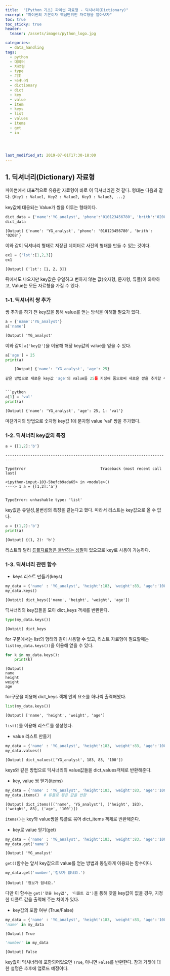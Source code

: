 ```yaml
---
title:  "[Python 기초] 파이썬 자료형 - 딕셔너리(Dictionary)"
excerpt: "파이썬의 기본이자 핵심단위인 자료형을 알아보자"
toc: true
toc_sticky: true
header:
  teaser: /assets/images/python_logo.jpg

categories:
  - data_handling
tags:
  - python
  - 데이터
  - 자료형
  - type
  - 기초
  - 딕셔너리
  - dictionary
  - dict
  - key
  - value
  - item
  - keys
  - list
  - values
  - items
  - get
  - in




last_modified_at: 2019-07-01T17:30-18:00
---
```



## 1. 딕셔너리(Dictionary) 자료형  

파이썬에서 대표적으로 유용한 자료형이 바로 이 딕셔너리인 것 같다. 형태는 다음과 같다. 
`{Key1 : Value1, Key2 : Value2, Key3 : Value3, ...}`  

key값에 대응되는 Value가 쌍을 이루는 형태이다.  


```python
dict_data = {'name':'YG_analyst', 'phone':'010123456780', 'brith':'0208'}
dict_data
```
    [Output] {'name': 'YG_analyst', 'phone': '010123456780', 'brith': '0208'}
    
이와 같이 딕셔너리 형태로 저장된 데이터로 사전의 형태를 만들 수 있는 것이다.  



```python
ex1 = {'lst':[1,2,3]}
ex1
```
    [Output] {'lst': [1, 2, 3]}

뒤에서도 나오지만 key값은 유일하고 변하지 않는 값(숫자형, 문자형, 튜플)이 와야하고, Value는 모든 자료형을 가질 수 있다.  


### 1-1. 딕셔너리 쌍 추가  

쌍 추가를 하기 전 key값을 통해 value를 얻는 방식을 이해할 필요가 있다.  
```python
a = {'name':'YG_analyst'}
a['name']
```

    [Output] 'YG_analyst'
    
이와 같이 `a['key값']`을 이용해 해당 key값의 value를 얻을 수 있다.  


```python
a['age'] = 25
print(a)

    [Output] {'name': 'YG_analyst', 'age': 25}
    
같은 방법으로 새로운 key값 'age'의 value를 25를 지정해 줌으로써 새로운 쌍을 추가할 수 있다.  


```python
a[1] = 'val'
print(a)
```

    [Output] {'name': 'YG_analyst', 'age': 25, 1: 'val'}
    
마찬가지의 방법으로 숫자형 key값 1에 문자형 value 'val' 쌍을 추가했다.  


### 1-2. 딕셔너리 key값의 특징  


```python
a = {[1,2]:'b'}
```


    ---------------------------------------------------------------------------

    TypeError                                 Traceback (most recent call last)

    <ipython-input-103-5befcb9ada65> in <module>()
    ----> 1 a = {[1,2]:'a'}
    

    TypeError: unhashable type: 'list'
    
key값은 유일성,불변성의 특징을 같는다고 했다. 따라서 리스트는 key값으로 올 수 없다.  


```python
a = {(1,2):'b'}
print(a)
```

    [Output] {(1, 2): 'b'}

리스트와 달리 [튜플자료형은 불변하는 성질](https://yganalyst.github.io/data_handling/Py_study2/)이 있으므로 key로 사용이 가능하다.  


### 1-3. 딕셔너리 관련 함수  

- keys 리스트 만들기(keys)  

```python
my_data = {'name' : 'YG_analyst', 'height':183, 'weight':83, 'age':'100'}
my_data.keys()
```
    [Outpit] dict_keys(['name', 'height', 'weight', 'age'])
    
딕셔너리의 key값들을 모아 dict_keys 객체를 반환한다. 


```python
type(my_data.keys())
```
    [Outpit] dict_keys

for 구문에서는 list의 형태와 같이 사용할 수 있고, 리스트 자료형이 필요할때는 `list(my_data.keys())`을 이용해 얻을 수 있다.  


```python
for k in my_data.keys():
    print(k)
```
    [Output]
    name
    height
    weight
    age
    
for구문을 이용해 dict_keys 객체 안의 요소를 하나씩 출력해봤다.  


```python
list(my_data.keys())
```
    [Output] ['name', 'height', 'weight', 'age']
    
`list()`를 이용해 리스트를 생성했다.  



- value 리스트 만들기  

```python
my_data = {'name' : 'YG_analyst', 'height':183, 'weight':83, 'age':'100'}
my_data.values()
```
    [Output] dict_values(['YG_analyst', 183, 83, '100'])

keys와 같은 방법으로 딕셔너리의 value값들을 dict_values객체로 반환해준다.  


- key, value 쌍 얻기(items)  

```python
my_data = {'name' : 'YG_analyst', 'height':183, 'weight':83, 'age':'100'}
my_data.items()  # 튜플로 묶은 값을 반환
```

    [Output] dict_items([('name', 'YG_analyst'), ('height', 183), ('weight', 83), ('age', '100')])
    
`items()`는 key와 value쌍을 튜플로 묶어 dict_items 객체로 반환해준다.  


-  key로 value 얻기(get)  

```python
my_data = {'name' : 'YG_analyst', 'height':183, 'weight':83, 'age':'100'}
my_data.get('name')
```
    [Output] 'YG_analyst'
    
`get()`함수는 앞서 key값으로 value를 얻는 방법과 동일하게 이용되는 함수이다.  


```python
my_data.get('number','정보가 없네요.')
```
    [Output] '정보가 없네요.'
    
다만 이 함수는 `get('찾을 key값', '디폴트 값')`을 통해 찾을 key값이 없을 경우, 지정한 디폴트 값을 출력해 주는 차이가 있다.  


- key값의 포함 여부 (True/False)  

```python
my_data = {'name' : 'YG_analyst', 'height':183, 'weight':83, 'age':'100'}
'name' in my_data
```
    [Output] True

```python
'number' in my_data
```
    [Output] False

key값이 딕셔너리에 포함되어있으면 `True`, 아니면 `False`를 반환한다. 참과 거짓에 대한 설명은 추후에 업로드 예정이다.